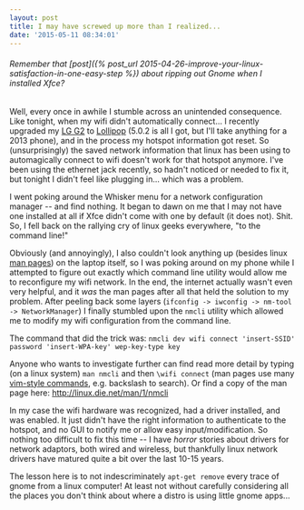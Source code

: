 ```yaml
---
layout: post
title: I may have screwed up more than I realized...
date: '2015-05-11 08:34:01'
---
```


###### Remember that [post]({% post_url 2015-04-26-improve-your-linux-satisfaction-in-one-easy-step %}) about ripping out Gnome when I installed Xfce?

Well, every once in awhile I stumble across an unintended consequence. Like tonight, when my wifi didn't automatically connect... I recently upgraded my [LG G2](www.lg.com/us/mobile-phones/g2) to [Lollipop](https://www.android.com/intl/en_us/versions/lollipop-5-0/) (5.0.2 is all I got, but I'll take anything for a 2013 phone), and in the process my hotspot information got reset. So (unsurprisingly) the saved network information that linux has been using to automagically connect to wifi doesn't work for that hotspot anymore. I've been using the ethernet jack recently, so hadn't noticed or needed to fix it, but tonight I didn't feel like plugging in... which was a problem.

I went poking around the Whisker menu for a network configuration manager -- and find nothing. It began to dawn on me that I may not have one installed at all if Xfce didn't come with one by default (it does not). Shit. So, I fell back on the rallying cry of linux geeks everywhere, "to the command line!"

Obviously (and annoyingly), I also couldn't look anything up (besides linux [man pages](http://en.wikipedia.org/wiki/Man_page)) on the laptop itself, so I was poking around on my phone while I attempted to figure out exactly which command line utility would allow me to reconfigure my wifi network. In the end, the internet actually wasn't even very helpful, and it *was* the man pages after all that held the solution to my problem. After peeling back some layers (`ifconfig -> iwconfig -> nm-tool -> NetworkManager`) I finally stumbled upon the `nmcli` utility which allowed me to modify my wifi configuration from the command line.

The command that did the trick was:
`nmcli dev wifi connect 'insert-SSID' password 'insert-WPA-key' wep-key-type key`

Anyone who wants to investigate further can find read more detail by typing (on a linux system) `man nmcli` and then `\wifi connect` (man pages use many [vim-style commands](http://tnerual.eriogerg.free.fr/vimqrc.html), e.g. backslash to search). Or find a copy of the man page here: http://linux.die.net/man/1/nmcli

In my case the wifi hardware was recognized, had a driver installed, and was enabled. It just didn't have the right information to authenticate to the hotspot, and no GUI to notify me or allow easy input/modification. So nothing too difficult to fix this time -- I have *horror* stories about drivers for network adaptors, both wired and wireless, but thankfully linux network drivers have matured quite a bit over the last 10-15 years.

The lesson here is to not indescriminately `apt-get remove` every trace of gnome from a linux computer! At least not without carefully considering all the places you don't think about where a distro is using little gnome apps... 

